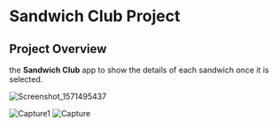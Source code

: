 # Sandwich Club Project 

## Project Overview
the **Sandwich Club** app to show the details of each sandwich once it is selected.


![Screenshot_1571495437](https://user-images.githubusercontent.com/45319166/67146801-eacb9880-f28e-11e9-84fc-c06455277fce.png)

![Capture1](https://user-images.githubusercontent.com/45319166/67146800-ea330200-f28e-11e9-9504-49c46d3d05ba.PNG)
![Capture](https://user-images.githubusercontent.com/45319166/67146802-eacb9880-f28e-11e9-9e38-a6d6e60449b9.PNG)


